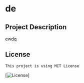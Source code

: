 # de

## Project Description

ewdq

## License

    This project is using MIT License

[![License](https://img.shields.io/badge/License-MIT-lightblue.svg)]
